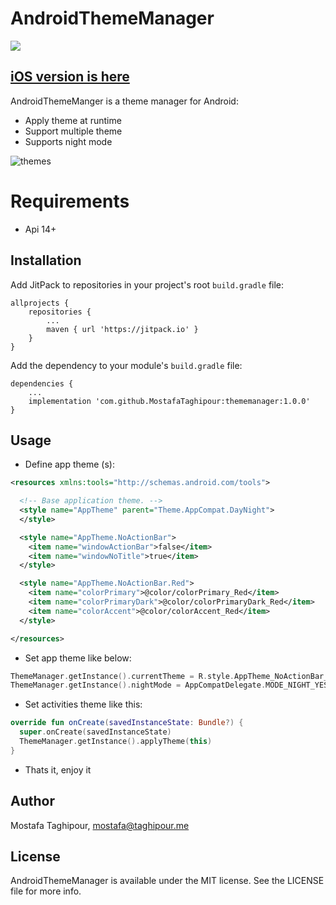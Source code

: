 # AndroidThemeManager

[![](https://jitpack.io/v/MostafaTaghipour/thememanager.svg)](https://jitpack.io/#MostafaTaghipour/thememanager)

## [iOS version is here](https://github.com/MostafaTaghipour/mtpThemeManager)

AndroidThemeManger is a theme manager for Android:
- Apply theme at runtime
- Support multiple theme
- Supports night mode

![themes](https://raw.githubusercontent.com/MostafaTaghipour/ThemeManager/master/screenshot.gif)

# Requirements

- Api 14+

## Installation

Add JitPack to repositories in your project's root `build.gradle` file:

```Gradle
allprojects {
    repositories {
        ...
        maven { url 'https://jitpack.io' }
    }
}
```

Add the dependency to your module's `build.gradle` file:

```Gradle
dependencies {
    ...
    implementation 'com.github.MostafaTaghipour:thememanager:1.0.0'
}
```


## Usage

- Define app theme (s):

```xml
<resources xmlns:tools="http://schemas.android.com/tools">

  <!-- Base application theme. -->
  <style name="AppTheme" parent="Theme.AppCompat.DayNight">
  </style>

  <style name="AppTheme.NoActionBar">
    <item name="windowActionBar">false</item>
    <item name="windowNoTitle">true</item>
  </style>

  <style name="AppTheme.NoActionBar.Red">
    <item name="colorPrimary">@color/colorPrimary_Red</item>
    <item name="colorPrimaryDark">@color/colorPrimaryDark_Red</item>
    <item name="colorAccent">@color/colorAccent_Red</item>
  </style>

</resources>
```


- Set app theme like below:

```kotlin
ThemeManager.getInstance().currentTheme = R.style.AppTheme_NoActionBar_Red
ThemeManager.getInstance().nightMode = AppCompatDelegate.MODE_NIGHT_YES
```

- Set activities theme like this:

```kotlin
override fun onCreate(savedInstanceState: Bundle?) {
  super.onCreate(savedInstanceState)
  ThemeManager.getInstance().applyTheme(this)
}
```

- Thats it, enjoy it



## Author

Mostafa Taghipour, mostafa@taghipour.me

## License

AndroidThemeManager is available under the MIT license. See the LICENSE file for more info.
